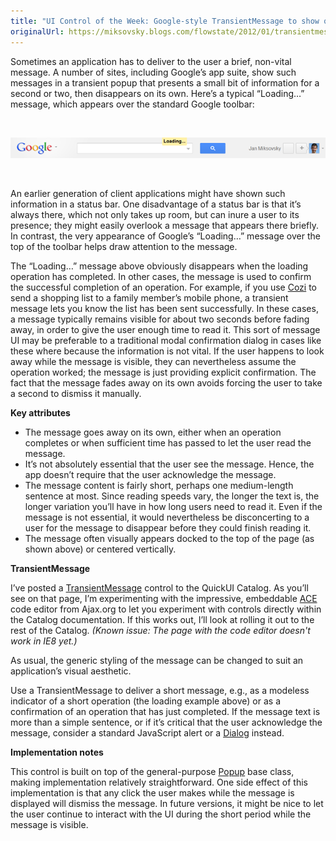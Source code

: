 ```yaml
---
title: "UI Control of the Week: Google-style TransientMessage to show quick, modeless progress or confirmation"
originalUrl: https://miksovsky.blogs.com/flowstate/2012/01/transientmessage.html
---
```


<p>
  Sometimes an application has to deliver to the user a brief, non-vital
  message. A number of sites, including Google’s app suite, show such messages
  in a transient popup that presents a small bit of information for a second or
  two, then disappears on its own. Here’s a typical “Loading…” message, which
  appears over the standard Google toolbar:
</p>
<p>&#0160;</p>
<p>
  <img
    alt="Google Docs Loading Indicator"
    src="/images/flowstate/6a00d83451fb6769e20162ffbedcc5970d-pi.png"
  />
</p>
<p>&#0160;</p>
<p>
  An earlier generation of client applications might have shown such information
  in a status bar. One disadvantage of a status bar is that it’s always there,
  which not only takes up room, but can inure a user to its presence; they might
  easily overlook a message that appears there briefly. In contrast, the very
  appearance of Google’s “Loading…” message over the top of the toolbar helps
  draw attention to the message.
</p>
<p>
  The “Loading…” message above obviously disappears when the loading operation
  has completed. In other cases, the message is used to confirm the successful
  completion of an operation. For example, if you use
  <a href="http://www.cozi.com">Cozi</a> to send a shopping list to a family
  member’s mobile phone, a transient message lets you know the list has been
  sent successfully. In these cases, a message typically remains visible for
  about two seconds before fading away, in order to give the user enough time to
  read it. This sort of message UI may be preferable to a traditional modal
  confirmation dialog in cases like these where because the information is not
  vital. If the user happens to look away while the message is visible, they can
  nevertheless assume the operation worked; the message is just providing
  explicit confirmation. The fact that the message fades away on its own avoids
  forcing the user to take a second to dismiss it manually.
</p>
<p><strong>Key attributes</strong></p>
<ul>
  <li>
    The message goes away on its own, either when an operation completes or when
    sufficient time has passed to let the user read the message.
  </li>
  <li>
    It’s not absolutely essential that the user see the message. Hence, the app
    doesn’t require that the user acknowledge the message.
  </li>
  <li>
    The message content is fairly short, perhaps one medium-length sentence at
    most. Since reading speeds vary, the longer the text is, the longer
    variation you’ll have in how long users need to read it. Even if the message
    is not essential, it would nevertheless be disconcerting to a user for the
    message to disappear before they could finish reading it.
  </li>
  <li>
    The message often visually appears docked to the top of the page (as shown
    above) or centered vertically.
  </li>
</ul>
<p><strong>TransientMessage</strong></p>
<p>
  I’ve posted a
  <a href="https://quickui.org/catalog/TransientMessage">TransientMessage</a>
  control to the QuickUI Catalog. As you’ll see on that page, I’m experimenting
  with the impressive, embeddable
  <a href="http://ajaxorg.github.com/ace/">ACE</a> code editor from Ajax.org to
  let you experiment with controls directly within the Catalog documentation. If
  this works out, I’ll look at rolling it out to the rest of the Catalog.
  <em
    >(Known issue: The page with the code editor doesn&#39;t work in IE8
    yet.)</em
  >
</p>
<p>
  As usual, the generic styling of the message can be changed to suit an
  application’s visual aesthetic.
</p>
<p>
  Use a TransientMessage to deliver a short message, e.g., as a modeless
  indicator of a short operation (the loading example above) or as a
  confirmation of an operation that has just completed. If the message text is
  more than a simple sentence, or if it’s critical that the user acknowledge the
  message, consider a standard JavaScript alert or a
  <a href="http://quickui/catalog/Dialog">Dialog</a> instead.
</p>
<p><strong>Implementation notes</strong></p>
<p>
  This control is built on top of the general-purpose
  <a href="https://quickui.org/catalog/Popup">Popup</a> base class, making
  implementation relatively straightforward. One side effect of this
  implementation is that any click the user makes while the message is displayed
  will dismiss the message. In future versions, it might be nice to let the user
  continue to interact with the UI during the short period while the message is
  visible.
</p>
